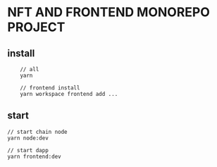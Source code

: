 # NFT AND FRONTEND MONOREPO PROJECT

## install
```
    // all
    yarn

    // frontend install
    yarn workspace frontend add ...

```

## start
```
// start chain node
yarn node:dev

// start dapp
yarn frontend:dev
```